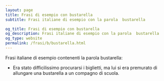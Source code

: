 ```yaml
---
layout: page
title: Frasi di esempio con bustarella 
subtitle: Frasi italiane di esempio con la parola  bustarella

og_title: Frasi di esempio con bustarella 
og_description: Frasi italiane di esempio con la parola  bustarella
og_type: website
permalink: /frasi/b/bustarella.html
---
```


Frasi italiane di esempio contenenti la parola bustarella:


- Era stato difficilissimo procurarsi i biglietti, ma lui si era premurato di allungare una bustarella a un compagno di scuola.
